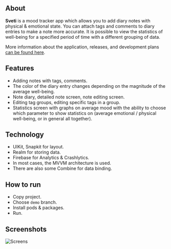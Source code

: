 ## About
**Sveti** is a mood tracker app which allows you to add diary notes with physical & emotional state. You can attach tags and comments to diary entries to make a note more accurate. It is possible to view the statistics of well-being for a specified period of time with a different grouping of data.

More information about the application, releases, and development plans [can be found here](https://sava.notion.site/Sveti-e10863a20154429db4b5bd866a4d4b38).

## Features
- Adding notes with tags, comments.
- The color of the diary entry changes depending on the magnitude of the average well-being.
- Note diary, detailed note screen, note editing screen.
- Editing tag groups, editing specific tags in a group.
- Statistics screen with graphs on average mood with the ability to choose which parameter to show statistics on (average emotional / physical well-being, or in general all together).

## Technology
- UIKit, Snapkit for layout.
- Realm for storing data.
- Firebase for Analytics & Crashlytics.
- In most cases, the MVVM architecture is used.
- There are also some Combine for data binding.

## How to run
- Copy project.
- Choose `demo` branch.
- Install pods & packages.
- Run.

## Screenshots
![Screens](https://user-images.githubusercontent.com/63949254/147961941-6bff3ff8-2342-4d2d-bf04-fc9ffc95ed02.png)

